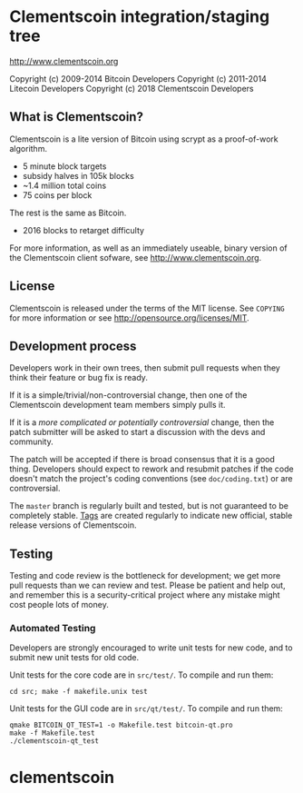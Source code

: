 Clementscoin integration/staging tree
================================

http://www.clementscoin.org

Copyright (c) 2009-2014 Bitcoin Developers
Copyright (c) 2011-2014 Litecoin Developers
Copyright (c) 2018 Clementscoin Developers

What is Clementscoin?
----------------

Clementscoin is a lite version of Bitcoin using scrypt as a proof-of-work algorithm.
 - 5 minute block targets
 - subsidy halves in 105k blocks
 - ~1.4 million total coins
 - 75 coins per block

The rest is the same as Bitcoin.
 - 2016 blocks to retarget difficulty

For more information, as well as an immediately useable, binary version of
the Clementscoin client sofware, see http://www.clementscoin.org.

License
-------

Clementscoin is released under the terms of the MIT license. See `COPYING` for more
information or see http://opensource.org/licenses/MIT.

Development process
-------------------

Developers work in their own trees, then submit pull requests when they think
their feature or bug fix is ready.

If it is a simple/trivial/non-controversial change, then one of the Clementscoin
development team members simply pulls it.

If it is a *more complicated or potentially controversial* change, then the patch
submitter will be asked to start a discussion with the devs and community.

The patch will be accepted if there is broad consensus that it is a good thing.
Developers should expect to rework and resubmit patches if the code doesn't
match the project's coding conventions (see `doc/coding.txt`) or are
controversial.

The `master` branch is regularly built and tested, but is not guaranteed to be
completely stable. [Tags](https://github.com/yquan162/clementscoin/tags) are created
regularly to indicate new official, stable release versions of Clementscoin.

Testing
-------

Testing and code review is the bottleneck for development; we get more pull
requests than we can review and test. Please be patient and help out, and
remember this is a security-critical project where any mistake might cost people
lots of money.

### Automated Testing

Developers are strongly encouraged to write unit tests for new code, and to
submit new unit tests for old code.

Unit tests for the core code are in `src/test/`. To compile and run them:

    cd src; make -f makefile.unix test

Unit tests for the GUI code are in `src/qt/test/`. To compile and run them:

    qmake BITCOIN_QT_TEST=1 -o Makefile.test bitcoin-qt.pro
    make -f Makefile.test
    ./clementscoin-qt_test

# clementscoin
